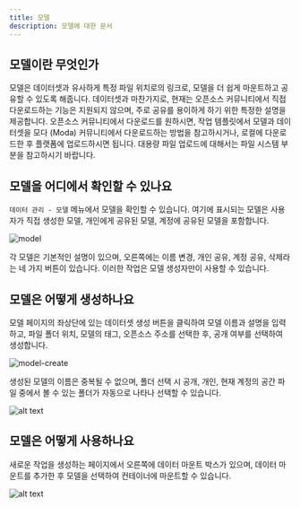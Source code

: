 ```yaml
---
title: 모델
description: 모델에 대한 문서
---
```


## 모델이란 무엇인가

모델은 데이터셋과 유사하게 특정 파일 위치로의 링크로, 모델을 더 쉽게 마운트하고 공유할 수 있도록 해줍니다. 데이터셋과 마찬가지로, 현재는 오픈소스 커뮤니티에서 직접 다운로드하는 기능은 지원되지 않으며, 주로 공유를 용이하게 하기 위한 특정한 설명을 제공합니다. 오픈소스 커뮤니티에서 다운로드를 원하시면, 작업 템플릿에서 모델과 데이터셋을 모다 (Moda) 커뮤니티에서 다운로드하는 방법을 참고하시거나, 로컬에 다운로드한 후 플랫폼에 업로드하시면 됩니다. 대용량 파일 업로드에 대해서는 파일 시스템 부분을 참고하시기 바랍니다.

## 모델을 어디에서 확인할 수 있나요

`데이터 관리 - 모델` 메뉴에서 모델을 확인할 수 있습니다. 여기에 표시되는 모델은 사용자가 직접 생성한 모델, 개인에게 공유된 모델, 계정에 공유된 모델을 포함합니다.

![model](./img/model.webp)

각 모델은 기본적인 설명이 있으며, 오른쪽에는 이름 변경, 개인 공유, 계정 공유, 삭제라는 네 가지 버튼이 있습니다. 이러한 작업은 모델 생성자만이 사용할 수 있습니다.

## 모델은 어떻게 생성하나요

모델 페이지의 좌상단에 있는 데이터셋 생성 버튼을 클릭하여 모델 이름과 설명을 입력하고, 파일 폴더 위치, 모델의 태그, 오픈소스 주소를 선택한 후, 공개 여부를 선택하여 생성합니다.

![model-create](./img/model-create.webp)

생성된 모델의 이름은 중복될 수 없으며, 폴더 선택 시 공개, 개인, 현재 계정의 공간 파일 중에서 볼 수 있는 폴더가 자동으로 나타나 선택할 수 있습니다.

![alt text](./img/select-file.webp)

## 모델은 어떻게 사용하나요

새로운 작업을 생성하는 페이지에서 오른쪽에 데이터 마운트 박스가 있으며, 데이터 마운트를 추가한 후 모델을 선택하여 컨테이너에 마운트할 수 있습니다.

![alt text](./img/mount.webp)